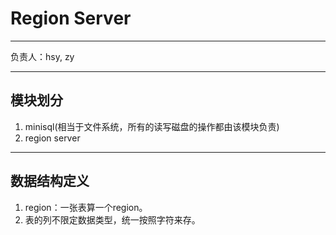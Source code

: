 # Region Server
---
负责人：hsy, zy

---
## 模块划分
1. minisql(相当于文件系统，所有的读写磁盘的操作都由该模块负责)
2. region server

---
## 数据结构定义
1. region：一张表算一个region。
2. 表的列不限定数据类型，统一按照字符来存。